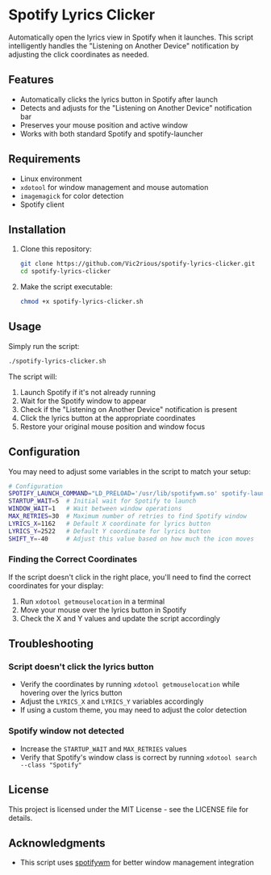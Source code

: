 # Spotify Lyrics Clicker

Automatically open the lyrics view in Spotify when it launches. This script intelligently handles the "Listening on Another Device" notification by adjusting the click coordinates as needed.

## Features

- Automatically clicks the lyrics button in Spotify after launch
- Detects and adjusts for the "Listening on Another Device" notification bar
- Preserves your mouse position and active window
- Works with both standard Spotify and spotify-launcher

## Requirements

- Linux environment
- `xdotool` for window management and mouse automation
- `imagemagick` for color detection
- Spotify client

## Installation

1. Clone this repository:
   ```bash
   git clone https://github.com/Vic2rious/spotify-lyrics-clicker.git
   cd spotify-lyrics-clicker
   ```

2. Make the script executable:
   ```bash
   chmod +x spotify-lyrics-clicker.sh
   ```

## Usage

Simply run the script:

```bash
./spotify-lyrics-clicker.sh
```

The script will:
1. Launch Spotify if it's not already running
2. Wait for the Spotify window to appear
3. Check if the "Listening on Another Device" notification is present
4. Click the lyrics button at the appropriate coordinates
5. Restore your original mouse position and window focus

## Configuration

You may need to adjust some variables in the script to match your setup:

```bash
# Configuration
SPOTIFY_LAUNCH_COMMAND="LD_PRELOAD='/usr/lib/spotifywm.so' spotify-launcher"
STARTUP_WAIT=5  # Initial wait for Spotify to launch
WINDOW_WAIT=1   # Wait between window operations
MAX_RETRIES=30  # Maximum number of retries to find Spotify window
LYRICS_X=1162   # Default X coordinate for lyrics button
LYRICS_Y=2522   # Default Y coordinate for lyrics button
SHIFT_Y=-40     # Adjust this value based on how much the icon moves
```

### Finding the Correct Coordinates

If the script doesn't click in the right place, you'll need to find the correct coordinates for your display:

1. Run `xdotool getmouselocation` in a terminal
2. Move your mouse over the lyrics button in Spotify
3. Check the X and Y values and update the script accordingly

## Troubleshooting

### Script doesn't click the lyrics button

- Verify the coordinates by running `xdotool getmouselocation` while hovering over the lyrics button
- Adjust the `LYRICS_X` and `LYRICS_Y` variables accordingly
- If using a custom theme, you may need to adjust the color detection

### Spotify window not detected

- Increase the `STARTUP_WAIT` and `MAX_RETRIES` values
- Verify that Spotify's window class is correct by running `xdotool search --class "Spotify"`

## License

This project is licensed under the MIT License - see the LICENSE file for details.

## Acknowledgments

- This script uses [spotifywm](https://github.com/dasJ/spotifywm) for better window management integration
